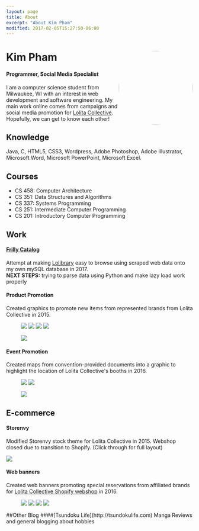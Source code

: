 ```yaml
---
layout: page
title: About
excerpt: "About Kim Pham"
modified: 2017-02-05T15:27:50-06:00
---
```


<div class="container" id="top">
  <img src="{{site.url}}/images/web-profilepic.jpg" width="200px" style="float: right; border-radius: 50%;"/>
  <h1>Kim Pham</h1>
  <h4>Programmer, Social Media Specialist</h4>
  <p>I am a computer science student from Milwaukee, WI with an interest in web development and software engineering. My main work online comes from campaigns and social media promotion for <a href="http://lolitacollective.com">Lolita Collective</a>. Hopefully, we can get to know each other!
  </p>

  <h2>Knowledge</h2>
  <p>Java, C, HTML5, CSS3, Wordpress, Adobe Photoshop, Adobe Illustrator, Microsoft Word, Microsoft PowerPoint, Microsoft Excel.
  </p>
  <h2>Courses</h2>
  <ul>
    <li>CS 458: Computer Architecture</li>
    <li>CS 351: Data Structures and Algorithms</li>
    <li>CS 337: Systems Programming</li>
    <li>CS 251: Intermediate Computer Programming</li>
    <li>CS 201: Introductory Computer Programming</li>
  </ul>

  <h2 id="work">Work</h2>
  <h4><a href="http://frillycatalog.tsundokulife.com/">Frilly Catalog</a></h4>
  <p>Attempt at making <a href="http://lolibrary.org">Lolibrary</a> easy to browse using scraped web data onto my own mySQL database in 2017. <br>
  <b>NEXT STEPS:</b> trying to parse data using Python and make lazy load work properly</p>

  <h4>Product Promotion</h4>
  <p>Created graphics to promote new items from represented brands from Lolita Collective in 2015. 
  </p>
  <figure class="half">
    <a href="{{site.url}}/images/2015-02-20.jpg"><img src="{{site.url}}/images/2015-02-20.jpg" /></a>
    <a href="{{site.url}}/images/2015-02-27.jpg"><img src="{{site.url}}/images/2015-02-27.jpg" /></a>
    <a href="{{site.url}}/images/lc-blackfriday-grimoire2015.jpg"><img src="{{site.url}}/images/lc-blackfriday-grimoire2015.jpg" /></a>
    <a href="{{site.url}}/images/lc-smallbusinesssat2015.jpg"><img src="{{site.url}}/images/lc-smallbusinesssat2015.jpg" /></a>
  </figure>
  <figure>
    <a href="{{site.url}}/images/lockshop-lolitacollective.jpg"><img src="{{site.url}}/images/lockshop-lolitacollective.jpg" /></a>
  </figure>

  <h4>Event Promotion</h4>
  <p>Created maps from convention-provided documents into a graphic to highlight the location of Lolita Collective's booths in 2016.
  </p>
  <figure class="half">
    <a href="{{site.url}}/images/animematsuri-map.jpg"><img src="{{site.url}}/images/animematsuri-map.jpg" /></a>
    <a href="{{site.url}}/images/Tekko-map-2016.png"><img src="{{site.url}}/images/Tekko-map-2016.png" /></a>
  </figure>
  <figure>
    <a href="{{site.url}}/images/RC-Marketplace-Map-Final.png"><img src="{{site.url}}/images/RC-Marketplace-Map-Final.png" /></a>
  </figure>

  <h2 id="ecommerce">E-commerce</h2>
  <h4>Storenvy</h4>
  <p>Modified Storenvy stock theme for Lolita Collective in 2015. Webshop closed due to transition to Shopify. (Click through for full layout)</p>
  <a href="{{site.url}}/images/lolitacollective-storenvy.png"><img src="{{site.url}}/images/lolitacollective-storenvy-preview.png" /></a>

  <h4>Web banners</h4>
  <p>Created web banners promoting special reservations from affiliated brands for <a href="http://store.lolitacollective.com">Lolita Collective Shopify webshop</a> in 2016.</p>
  
  <!-- photos -->
  <figure class="half">
    <a href="{{site.url}}/images/banner1.jpg"><img src="{{site.url}}/images/banner1.jpg" /></a>
    <a href="{{site.url}}/images/banner2.jpg"><img src="{{site.url}}/images/banner2.jpg" /></a>
    <a href="{{site.url}}/images/banner3.jpg"><img src="{{site.url}}/images/banner3.jpg" /></a>
    <a href="{{site.url}}/images/mossbadger-allthemwitches-banner.jpg"><img src="{{site.url}}/images/mossbadger-allthemwitches-banner.jpg" /></a>
  </figure>
</div>
##Other Blog
####[Tsundoku Life](http://tsundokulife.com)
Manga Reviews and general blogging about hobbies